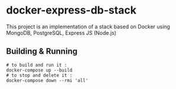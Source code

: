 # docker-express-db-stack

This project is an implementation of a stack based on Docker using MongoDB, PostgreSQL, Express JS (Node.js)

## Building & Running

```
# to build and run it :
docker-compose up --build
# to stop and delete it :
docker-compose down --rmi 'all'
```
